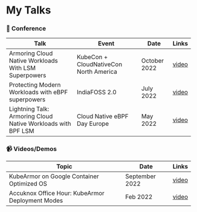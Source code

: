# My Talks

### 📢 Conference

| Talk                                                         | Event                                  | Date         | Links                                                |
| ------------------------------------------------------------ | -------------------------------------- | ------------ | ---------------------------------------------------- |
| Armoring Cloud Native Workloads With LSM Superpowers         | KubeCon + CloudNativeCon North America | October 2022 | [video](https://www.youtube.com/watch?v=8jXuBelV3-0) |
| Protecting Modern Workloads with eBPF superpowers            | IndiaFOSS 2.0                          | July 2022    | [video](https://www.youtube.com/watch?v=yEFO31iv56g) |
| Lightning Talk: Armoring Cloud Native Workloads with BPF LSM | Cloud Native eBPF Day Europe           | May 2022     | [video](https://www.youtube.com/watch?v=uYVaiIX7QC0) |


### 📹 Videos/Demos

| Topic                                            | Date           | Links                                                |
| ------------------------------------------------ | -------------- | ---------------------------------------------------- |
| KubeArmor on Google Container Optimized OS       | September 2022 | [video](https://www.youtube.com/watch?v=9L28xhRl5u4) |
| Accuknox Office Hour: KubeArmor Deployment Modes | Feb 2022       | [video](https://www.youtube.com/watch?v=_J3uy2izxNk) |
